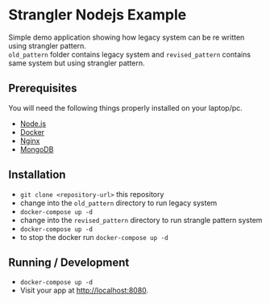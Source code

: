 # Strangler Nodejs Example

Simple demo application showing how legacy system can be re written  using strangler pattern.  
`old_pattern` folder contains legacy system and `revised_pattern` contains same system but using strangler pattern.
## Prerequisites
You will need the following things properly installed on your laptop/pc.


* [Node.js](http://nodejs.org/)
* [Docker](https://www.docker.com/)
* [Nginx](https://nginx.org/)
* [MongoDB](https://www.mongodb.com/)




## Installation

* `git clone <repository-url>` this repository
*  change into the `old_pattern` directory to run legacy system 
* `docker-compose up -d` 
*  change into the `revised_pattern` directory to run strangle pattern system
* `docker-compose up -d` 
*  to stop the docker run `docker-compose up -d` 


## Running / Development

* `docker-compose up -d`
* Visit your app at [http://localhost:8080](http://localhost:8080).
